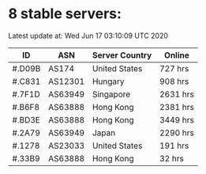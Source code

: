 # 8 stable servers:

Latest update at: Wed Jun 17 03:10:09 UTC 2020

| ID | ASN | Server Country | Online |
| -- | --- | -------------- | ------ |
| #.D09B | AS174 | United States | 727 hrs |
| #.C831 | AS12301 | Hungary | 908 hrs |
| #.7F1D | AS63949 | Singapore | 2631 hrs |
| #.B6F8 | AS63888 | Hong Kong | 2381 hrs |
| #.BD3E | AS63888 | Hong Kong | 3449 hrs |
| #.2A79 | AS63949 | Japan | 2290 hrs |
| #.1278 | AS23033 | United States | 191 hrs |
| #.33B9 | AS63888 | Hong Kong | 32 hrs |

